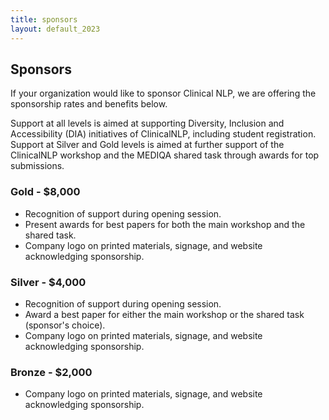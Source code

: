 ```yaml
---
title: sponsors
layout: default_2023
---
```


## Sponsors
If your organization would like to sponsor Clinical NLP, we are offering the sponsorship rates and benefits below.

Support at all levels is aimed at supporting Diversity, Inclusion and Accessibility (DIA) initiatives of ClinicalNLP, including student registration.
Support at Silver and Gold levels is aimed at further support of the ClinicalNLP workshop and the MEDIQA shared task through awards for top submissions.

### Gold - $8,000
* Recognition of support during opening session.
* Present awards for best papers for both the main workshop and the shared task.
* Company logo on printed materials, signage, and website acknowledging sponsorship.

### Silver - $4,000
* Recognition of support during opening session.
* Award a best paper for either the main workshop or the shared task (sponsor's choice).
* Company logo on printed materials, signage, and website acknowledging sponsorship.

### Bronze - $2,000
* Company logo on printed materials, signage, and website acknowledging sponsorship.
